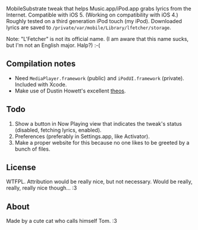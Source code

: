 MobileSubstrate tweak that helps Music.app/iPod.app grabs lyrics from the
Internet. Compatible with iOS 5. (Working on compatibility with iOS 4.)
Roughly tested on a third generation iPod touch (my iPod). Downloaded
lyrics are saved to `/private/var/mobile/Library/lfetcher/storage`.

Note: "L'Fetcher" is not its official name. (I am aware that this name
sucks, but I'm not an English major. Halp?) :-(

Compilation notes
------------------
- Need `MediaPlayer.framework` (public) and `iPodUI.framework` (private).
Included with Xcode.
- Make use of Dustin Howett's excellent [theos][theos-link].

[theos-link]:[https://github.com/DHowett/theos]

Todo
-----
1. Show a button in Now Playing view that indicates the tweak's
status (disabled, fetching lyrics, enabled).
2. Preferences (preferably in Settings.app, like Activator).
3. Make a proper website for this because no one likes to be greeted
by a bunch of files.

License
-------
WTFPL. Attribution would be really nice, but not necessary. Would be
really, really, really nice though... :3

About
-----
Made by a cute cat who calls himself Tom. :3

